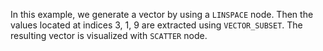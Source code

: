 In this example, we generate a vector by using a `LINSPACE` node. Then the values located at indices 3, 1, 9 are extracted using `VECTOR_SUBSET`. The resulting vector is visualized with `SCATTER` node.